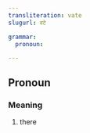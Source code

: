 ```yaml
---
transliteration: vate
slugurl: वटे

grammar: 
  pronoun:

---
```


## Pronoun

### Meaning

<word-meanings>

1. there

</word-meanings>

